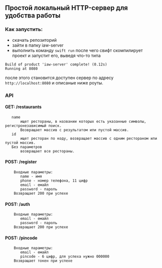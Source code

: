 ## Простой локальный HTTP-сервер для удобства работы

### Как запустить:
- скачать репозиторий
- зайти в папку iaw-server
- выполнить команду `swift run`
после чего свифт скомпилирует проект и запустит его, выведя что-то типа
```
Build of product 'iaw-server' complete! (0.12s)
Running at 8080
```
после этого становится доступен сервер по адресу `http://localhost:8080` и описаные ниже роуты.

### API
#### GET: /restaurants
```
   name
       ищет рестораны, в названии которых есть указанные символы, регистронезависимый поиск.
       Возвращает массив с результатом или пустой массив.
   id
       ищет ресторан по коду, возвращает массив с одним рестораном или пустой массив.
   Без параметров
       возвращает все рестораны.
```

#### POST: /register
```
    Входные параметры:
       name - имя
       phone - номер телефона, 11 цифр
       email - емайл
       password - пароль
    Возвращает 200 при успехе
```

#### POST: /auth
```
    Входные параметры:
       email - емайл
       password - пароль
    Возвращает 200 при успехе
```

#### POST: /pincode
```
    Входные параметры:
       email - емайл
       pincode - 6 цифр, для успеха нужно 000000
    Возвращает токен при успехе
```

